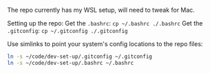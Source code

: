 The repo currently has my WSL setup, will need to tweak for Mac.

Setting up the repo:
Get the `.bashrc`: `cp ~/.bashrc ./.bashrc`
Get the `.gitconfig`: `cp ~/.gitconfig ./.gitconfig`

Use simlinks to point your system's config locations to the repo files:
```bash
ln -s ~/code/dev-set-up/.gitconfig ~/.gitconfig
ln -s ~/code/dev-set-up/.bashrc ~/.bashrc
```